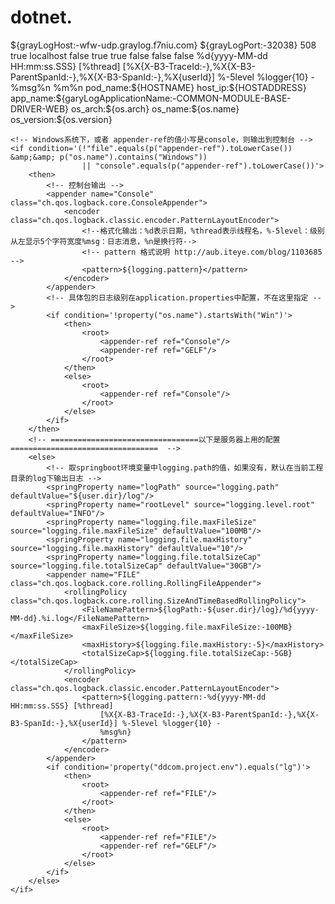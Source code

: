 # dotnet.<?xml version="1.0" encoding="UTF-8"?>
<configuration scan="true" scanPeriod="600 seconds" debug="true">
    <!-- 取配置文件中的logging.appender的值，Console或者File,大小写不敏感，如果没有配置这个值，那么windows下是控制台打印，linux下是文件记录 -->
    <springProperty name="appender-ref" source="logging.appender"/>
    <springProperty name="syslog-ref" source="logging.syslog" defaultValue="true"/>
    <springProperty name="logging.pattern" source="logging.pattern"
                    defaultValue="%d{yyyy-MM-dd HH:mm:ss.SSS} [%thread] [%X{X-B3-TraceId:-},%X{X-B3-ParentSpanId:-},%X{X-B3-SpanId:-},%X{userId}] %-5level %logger{10} - %msg%n"/>
    <property resource="application.properties"/>
    <define name="HOSTADDRESS" class="com.ddcom.project.common.util.GaryLogIpAddressPropertyDefiner"/>
    <appender name="GELF" class="de.siegmar.logbackgelf.GelfUdpAppender">
        <graylogHost>${grayLogHost:-wfw-udp.graylog.f7niu.com}</graylogHost>
        <graylogPort>${grayLogPort:-32038}</graylogPort>
        <maxChunkSize>508</maxChunkSize>
        <useCompression>true</useCompression>
        <encoder class="de.siegmar.logbackgelf.GelfEncoder">
            <originHost>localhost</originHost>
            <includeRawMessage>false</includeRawMessage>
            <includeMarker>true</includeMarker>
            <includeMdcData>true</includeMdcData>
            <includeCallerData>false</includeCallerData>
            <includeRootCauseData>false</includeRootCauseData>
            <includeLevelName>false</includeLevelName>
            <shortPatternLayout class="ch.qos.logback.classic.PatternLayout">
                <pattern>%d{yyyy-MM-dd HH:mm:ss.SSS} [%thread] [%X{X-B3-TraceId:-},%X{X-B3-ParentSpanId:-},%X{X-B3-SpanId:-},%X{userId}] %-5level %logger{10} - %msg%n</pattern>
            </shortPatternLayout>
            <fullPatternLayout class="ch.qos.logback.classic.PatternLayout">
                <pattern>%m%n</pattern>
            </fullPatternLayout>
            <staticField>pod_name:${HOSTNAME}</staticField>
            <staticField>host_ip:${HOSTADDRESS}</staticField>
            <staticField>app_name:${garyLogApplicationName:-COMMON-MODULE-BASE-DRIVER-WEB}</staticField>
            <staticField>os_arch:${os.arch}</staticField>
            <staticField>os_name:${os.name}</staticField>
            <staticField>os_version:${os.version}</staticField>
        </encoder>
    </appender>

    <!-- Windows系统下，或者 appender-ref的值小写是console，则输出到控制台 -->
    <if condition='(!"file".equals(p("appender-ref").toLowerCase()) &amp;&amp; p("os.name").contains("Windows"))
                    || "console".equals(p("appender-ref").toLowerCase())'>
        <then>
            <!-- 控制台输出 -->
            <appender name="Console" class="ch.qos.logback.core.ConsoleAppender">
                <encoder class="ch.qos.logback.classic.encoder.PatternLayoutEncoder">
                    <!--格式化输出：%d表示日期，%thread表示线程名，%-5level：级别从左显示5个字符宽度%msg：日志消息，%n是换行符-->
                    <!-- pattern 格式说明 http://aub.iteye.com/blog/1103685 -->
                    <pattern>${logging.pattern}</pattern>
                </encoder>
            </appender>
            <!-- 具体包的日志级别在application.properties中配置，不在这里指定 -->
            <if condition='!property("os.name").startsWith("Win")'>
                <then>
                    <root>
                        <appender-ref ref="Console"/>
                        <appender-ref ref="GELF"/>
                    </root>
                </then>
                <else>
                    <root>
                        <appender-ref ref="Console"/>
                    </root>
                </else>
            </if>
        </then>
        <!-- =================================以下是服务器上用的配置 =================================  -->
        <else>
            <!-- 取springboot环境变量中logging.path的值，如果没有，默认在当前工程目录的log下输出日志 -->
            <springProperty name="logPath" source="logging.path" defaultValue="${user.dir}/log"/>
            <springProperty name="rootLevel" source="logging.level.root" defaultValue="INFO"/>
            <springProperty name="logging.file.maxFileSize" source="logging.file.maxFileSize" defaultValue="100MB"/>
            <springProperty name="logging.file.maxHistory" source="logging.file.maxHistory" defaultValue="10"/>
            <springProperty name="logging.file.totalSizeCap" source="logging.file.totalSizeCap" defaultValue="30GB"/>
            <appender name="FILE" class="ch.qos.logback.core.rolling.RollingFileAppender">
                <rollingPolicy class="ch.qos.logback.core.rolling.SizeAndTimeBasedRollingPolicy">
                    <FileNamePattern>${logPath:-${user.dir}/log}/%d{yyyy-MM-dd}.%i.log</FileNamePattern>
                    <maxFileSize>${logging.file.maxFileSize:-100MB}</maxFileSize>
                    <maxHistory>${logging.file.maxHistory:-5}</maxHistory>
                    <totalSizeCap>${logging.file.totalSizeCap:-5GB}</totalSizeCap>
                </rollingPolicy>
                <encoder class="ch.qos.logback.classic.encoder.PatternLayoutEncoder">
                    <pattern>${logging.pattern:-%d{yyyy-MM-dd HH:mm:ss.SSS} [%thread]
                        [%X{X-B3-TraceId:-},%X{X-B3-ParentSpanId:-},%X{X-B3-SpanId:-},%X{userId}] %-5level %logger{10} -
                        %msg%n}
                    </pattern>
                </encoder>
            </appender>
            <if condition='property("ddcom.project.env").equals("lg")'>
                <then>
                    <root>
                        <appender-ref ref="FILE"/>
                    </root>
                </then>
                <else>
                    <root>
                        <appender-ref ref="FILE"/>
                        <appender-ref ref="GELF"/>
                    </root>
                </else>
            </if>
        </else>
    </if>
</configuration>
